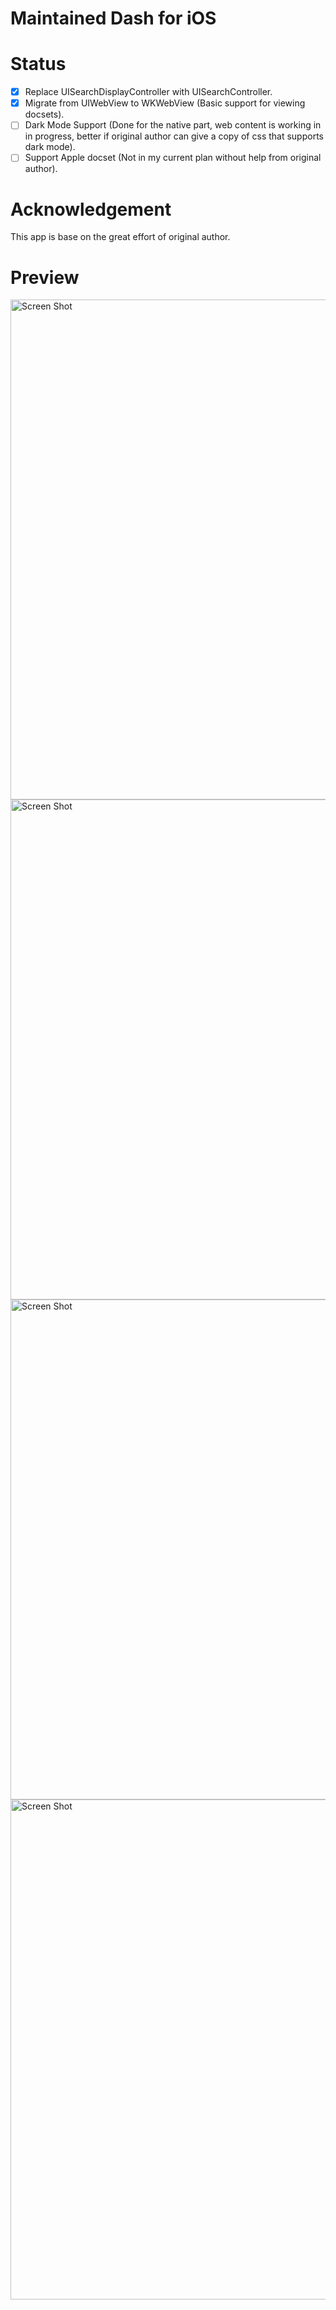# Maintained Dash for iOS

# Status
- [x] Replace UISearchDisplayController with UISearchController.
- [x] Migrate from UIWebView to WKWebView (Basic support for viewing docsets).
- [ ] Dark Mode Support (Done for the native part, web content is working in in progress, better if original author can give a copy of css that supports dark mode).
- [ ] Support Apple docset (Not in my current plan without help from original author).

# Acknowledgement
This app is base on the great effort of original author.

# Preview
<img width="800" alt="Screen Shot" src="https://user-images.githubusercontent.com/37500758/113025616-ba459900-91ba-11eb-89cd-5cc61f8d1ee9.PNG">
<img width="800" alt="Screen Shot" src="https://user-images.githubusercontent.com/37500758/113025660-c92c4b80-91ba-11eb-8e2a-39a2da2c841b.PNG">
<img width="800" alt="Screen Shot" src="https://user-images.githubusercontent.com/37500758/113025634-bfa2e380-91ba-11eb-8720-2d0a63619fc1.PNG">
<img width="800" alt="Screen Shot" src="https://user-images.githubusercontent.com/37500758/113025678-cdf0ff80-91ba-11eb-9d6e-1180502db687.PNG">
